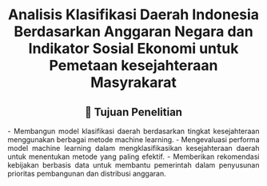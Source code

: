 <div align="center"> 

# Analisis Klasifikasi Daerah Indonesia Berdasarkan Anggaran Negara dan Indikator Sosial Ekonomi untuk Pemetaan kesejahteraan Masyrakarat

## 📝 Tujuan Penelitian 
<div align="justify">
- Membangun model klasifikasi daerah berdasarkan tingkat kesejahteraan menggunakan berbagai metode machine learning.
- Mengevaluasi performa model machine learning dalam mengklasifikasikan kesejahteraan daerah untuk menentukan metode yang paling efektif.
- Memberikan rekomendasi kebijakan berbasis data untuk membantu pemerintah dalam penyusunan prioritas pembangunan dan distribusi anggaran.
